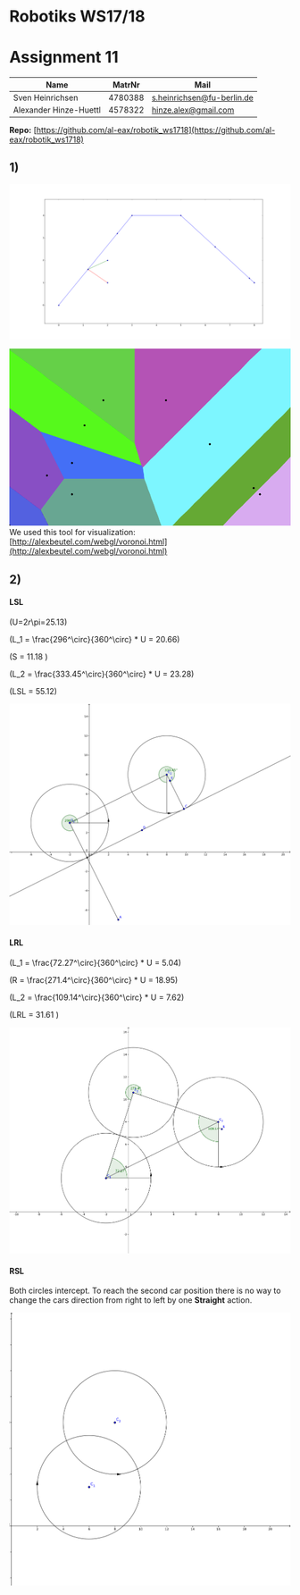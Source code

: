 # Robotiks WS17/18

# Assignment 11

| Name | MatrNr | Mail |
|------|----------|-----|
| Sven Heinrichsen | 4780388 | s.heinrichsen@fu-berlin.de |
| Alexander Hinze-Huettl | 4578322 | hinze.alex@gmail.com |

__Repo:__ [https://github.com/al-eax/robotik_ws1718](https://github.com/al-eax/robotik_ws1718)


## 1)

![](a1.png)

![](voronoi.png)
We used this tool for visualization: [http://alexbeutel.com/webgl/voronoi.html](http://alexbeutel.com/webgl/voronoi.html)


## 2)

#### LSL


\(U=2*r*\pi=25.13\)

\(L_1 = \frac{296^\circ}{360^\circ} * U = 20.66\)

\(S = 11.18 \)

\(L_2 = \frac{333.45^\circ}{360^\circ} * U = 23.28\)

\(LSL = 55.12\)

![](LSL.png)

#### LRL

\(L_1 =  \frac{72.27^\circ}{360^\circ} * U = 5.04\)

\(R =  \frac{271.4^\circ}{360^\circ} * U = 18.95\)

\(L_2 = \frac{109.14^\circ}{360^\circ} * U = 7.62\)

\(LRL = 31.61 \)

![](LRL.png)

#### RSL
Both circles intercept. To reach the second car position there is no way to change the cars direction from right to left by one __Straight__ action.

![](RSL.png)
